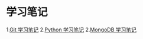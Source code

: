 # 学习笔记
[1]:learngit.md
[2]:learnpython.md
[3]:learnmongodb.md

1.[Git 学习笔记][1]
2.[Python 学习笔记][2]
2.[MongoDB 学习笔记][3]

